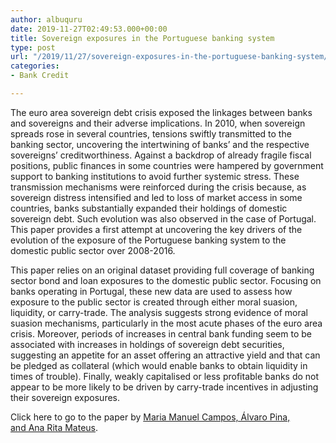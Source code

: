 ```yaml
---
author: albuquru
date: 2019-11-27T02:49:53.000+00:00
title: Sovereign exposures in the Portuguese banking system
type: post
url: "/2019/11/27/sovereign-exposures-in-the-portuguese-banking-system/"
categories:
- Bank Credit

---
```

The euro area sovereign debt crisis exposed the linkages between banks and sovereigns and their adverse implications. In 2010, when sovereign spreads rose in several countries, tensions swiftly transmitted to the banking sector, uncovering the intertwining of banks’ and the respective sovereigns’ creditworthiness. Against a backdrop of already fragile fiscal positions, public finances in some countries were hampered by government support to banking institutions to avoid further systemic stress. These transmission mechanisms were reinforced during the crisis because, as sovereign distress intensified and led to loss of market access in some countries, banks substantially expanded their holdings of domestic sovereign debt. Such evolution was also observed in the case of Portugal. This paper provides a first attempt at uncovering the key drivers of the evolution of the exposure of the Portuguese banking system to the domestic public sector over 2008-2016.

This paper relies on an original dataset providing full coverage of banking sector bond and loan exposures to the domestic public sector. Focusing on banks operating in Portugal, these new data are used to assess how exposure to the public sector is created through either moral suasion, liquidity, or carry-trade. The analysis suggests strong evidence of moral suasion mechanisms, particularly in the most acute phases of the euro area crisis. Moreover, periods of increases in central bank funding seem to be associated with increases in holdings of sovereign debt securities, suggesting an appetite for an asset offering an attractive yield and that can be pledged as collateral (which would enable banks to obtain liquidity in times of trouble). Finally, weakly capitalised or less profitable banks do not appear to be more likely to be driven by carry-trade incentives in adjusting their sovereign exposures.

Click here to go to the paper by [Maria Manuel Campos, Álvaro Pina, and Ana Rita Mateus](https://ideas.repec.org/p/ptu/wpaper/o201903.html).